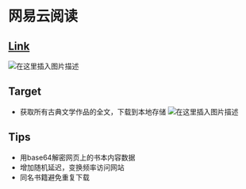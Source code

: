 # 网易云阅读
## [Link](http://yuedu.163.com/book/category/category/2100/2110/1_0_1)
![在这里插入图片描述](https://github.com/librauee/Reptile/blob/master/%E7%BD%91%E6%98%93%E4%BA%91%E9%98%85%E8%AF%BB/Book.png#pic_center)
## Target 
* 获取所有古典文学作品的全文，下载到本地存储
![在这里插入图片描述](https://github.com/librauee/Reptile/blob/master/%E7%BD%91%E6%98%93%E4%BA%91%E9%98%85%E8%AF%BB/BookList.png)
## Tips
* 用base64解密网页上的书本内容数据
* 增加随机延迟，变换频率访问网站
* 同名书籍避免重复下载


